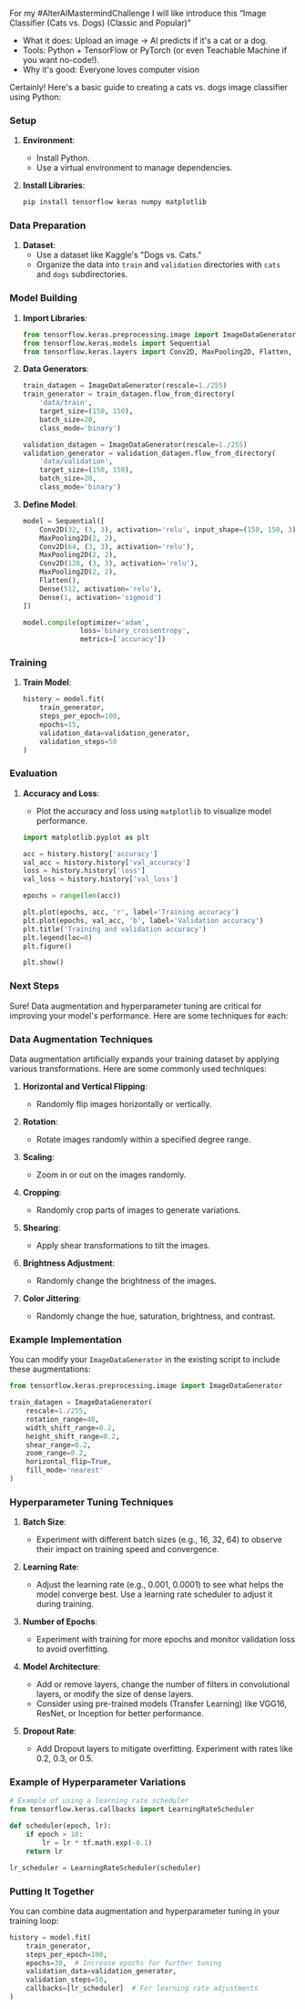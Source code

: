For my #AlterAlMastermindChallenge I will like introduce this “Image Classifier (Cats vs. Dogs) (Classic and Popular)”
* ﻿﻿What it does: Upload an image → Al predicts if it's a cat or a dog.
* ﻿﻿Tools: Python + TensorFlow or PyTorch (or even Teachable Machine if you want no-code!).
* ﻿﻿Why it's good: Everyone loves computer vision


Certainly! Here's a basic guide to creating a cats vs. dogs image classifier using Python:

### Setup

1. **Environment**:
   - Install Python.
   - Use a virtual environment to manage dependencies.

2. **Install Libraries**:
   ```bash
   pip install tensorflow keras numpy matplotlib
   ```

### Data Preparation

1. **Dataset**:
   - Use a dataset like Kaggle's "Dogs vs. Cats."
   - Organize the data into `train` and `validation` directories with `cats` and `dogs` subdirectories.

### Model Building

1. **Import Libraries**:
   ```python
   from tensorflow.keras.preprocessing.image import ImageDataGenerator
   from tensorflow.keras.models import Sequential
   from tensorflow.keras.layers import Conv2D, MaxPooling2D, Flatten, Dense
   ```

2. **Data Generators**:
   ```python
   train_datagen = ImageDataGenerator(rescale=1./255)
   train_generator = train_datagen.flow_from_directory(
       'data/train',
       target_size=(150, 150),
       batch_size=20,
       class_mode='binary')

   validation_datagen = ImageDataGenerator(rescale=1./255)
   validation_generator = validation_datagen.flow_from_directory(
       'data/validation',
       target_size=(150, 150),
       batch_size=20,
       class_mode='binary')
   ```

3. **Define Model**:
   ```python
   model = Sequential([
       Conv2D(32, (3, 3), activation='relu', input_shape=(150, 150, 3)),
       MaxPooling2D(2, 2),
       Conv2D(64, (3, 3), activation='relu'),
       MaxPooling2D(2, 2),
       Conv2D(128, (3, 3), activation='relu'),
       MaxPooling2D(2, 2),
       Flatten(),
       Dense(512, activation='relu'),
       Dense(1, activation='sigmoid')
   ])

   model.compile(optimizer='adam',
                 loss='binary_crossentropy',
                 metrics=['accuracy'])
   ```

### Training

1. **Train Model**:
   ```python
   history = model.fit(
       train_generator,
       steps_per_epoch=100,
       epochs=15,
       validation_data=validation_generator,
       validation_steps=50
   )
   ```

### Evaluation

1. **Accuracy and Loss**:
   - Plot the accuracy and loss using `matplotlib` to visualize model performance.
   
   ```python
   import matplotlib.pyplot as plt

   acc = history.history['accuracy']
   val_acc = history.history['val_accuracy']
   loss = history.history['loss']
   val_loss = history.history['val_loss']

   epochs = range(len(acc))

   plt.plot(epochs, acc, 'r', label='Training accuracy')
   plt.plot(epochs, val_acc, 'b', label='Validation accuracy')
   plt.title('Training and validation accuracy')
   plt.legend(loc=0)
   plt.figure()

   plt.show()
   ```

### Next Steps

Sure! Data augmentation and hyperparameter tuning are critical for improving your model's performance. Here are some techniques for each:

### Data Augmentation Techniques

Data augmentation artificially expands your training dataset by applying various transformations. Here are some commonly used techniques:

1. **Horizontal and Vertical Flipping**:
   - Randomly flip images horizontally or vertically.
   
2. **Rotation**:
   - Rotate images randomly within a specified degree range.

3. **Scaling**:
   - Zoom in or out on the images randomly.

4. **Cropping**:
   - Randomly crop parts of images to generate variations.

5. **Shearing**:
   - Apply shear transformations to tilt the images.

6. **Brightness Adjustment**:
   - Randomly change the brightness of the images.

7. **Color Jittering**:
   - Randomly change the hue, saturation, brightness, and contrast.

### Example Implementation

You can modify your `ImageDataGenerator` in the existing script to include these augmentations:

```python
from tensorflow.keras.preprocessing.image import ImageDataGenerator

train_datagen = ImageDataGenerator(
    rescale=1./255,
    rotation_range=40,
    width_shift_range=0.2,
    height_shift_range=0.2,
    shear_range=0.2,
    zoom_range=0.2,
    horizontal_flip=True,
    fill_mode='nearest'
)
```

### Hyperparameter Tuning Techniques

1. **Batch Size**:
   - Experiment with different batch sizes (e.g., 16, 32, 64) to observe their impact on training speed and convergence.

2. **Learning Rate**:
   - Adjust the learning rate (e.g., 0.001, 0.0001) to see what helps the model converge best. Use a learning rate scheduler to adjust it during training.

3. **Number of Epochs**:
   - Experiment with training for more epochs and monitor validation loss to avoid overfitting.

4. **Model Architecture**:
   - Add or remove layers, change the number of filters in convolutional layers, or modify the size of dense layers.
   - Consider using pre-trained models (Transfer Learning) like VGG16, ResNet, or Inception for better performance.

5. **Dropout Rate**:
   - Add Dropout layers to mitigate overfitting. Experiment with rates like 0.2, 0.3, or 0.5.

### Example of Hyperparameter Variations

```python
# Example of using a learning rate scheduler
from tensorflow.keras.callbacks import LearningRateScheduler

def scheduler(epoch, lr):
    if epoch > 10:
        lr = lr * tf.math.exp(-0.1)
    return lr

lr_scheduler = LearningRateScheduler(scheduler)
```

### Putting It Together

You can combine data augmentation and hyperparameter tuning in your training loop:

```python
history = model.fit(
    train_generator,
    steps_per_epoch=100,
    epochs=30,  # Increase epochs for further tuning
    validation_data=validation_generator,
    validation_steps=50,
    callbacks=[lr_scheduler]  # For learning rate adjustments
)
```



